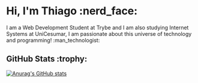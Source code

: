 
<h1>Hi, I'm Thiago :nerd_face:</h1>

<p>I am a Web Development Student at Trybe and I am also studying Internet Systems at UniCesumar, I am passionate about this universe of technology and programming! :man_technologist:</p>

  <!--Status GitHub-->
<h2>GitHub Stats :trophy:</h2>

[![Anurag's GitHub stats](https://github-readme-stats.vercel.app/api?username=tfeliperibeiro&theme=midnight-purple)](https://github.com/tfeliperibeiro/github-readme-stats)
